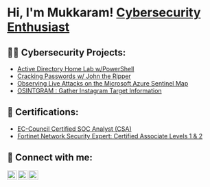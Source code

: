 <h1>Hi, I'm Mukkaram! <a href="https://www.linkedin.com/in/mukkaram-satti/">Cybersecurity Enthusiast</a>
<h2>👨‍💻 Cybersecurity Projects:</h2>


  - [Active Directory Home Lab w/PowerShell](https://systemweakness.com/active-directory-home-lab-w-powershell-2022-guide-a87311182ab2)
  - [Cracking Passwords w/ John the Ripper](https://systemweakness.com/cracking-passwords-w-john-the-ripper-11f082fe37ba)
  - [Observing Live Attacks on the Microsoft Azure Sentinel Map](https://systemweakness.com/how-to-create-a-honeypot-vm-and-observe-live-attacks-on-the-microsoft-azure-sentinel-map-660ecbdb8720)
  - [OSINTGRAM : Gather Instagram Target Information](https://systemweakness.com/osintgram-gather-instagram-target-information-step-by-step-guide-629d6f2a18a4)

  <h2> 📜 Certifications:</h2>

  - [EC-Council Certified SOC Analyst (CSA)](https://www.eccouncil.org/programs/certified-soc-analyst-csa/)
  - [Fortinet Network Security Expert: Certified Associate Levels 1 & 2](https://www.fortinet.com/training-certification)




<h2> 🤳 Connect with me:</h2>


[<img align="left" alt="MukkaramSatti | Twitter" width="22px" src="https://cdn.jsdelivr.net/npm/simple-icons@v3/icons/twitter.svg" />][twitter]
[<img align="left" alt="MukkaramSatti | LinkedIn" width="22px" src="https://cdn.jsdelivr.net/npm/simple-icons@v3/icons/linkedin.svg" />][linkedin]
[<img align="left" alt="MukkaramS | Instagram" width="22px" src="https://cdn.jsdelivr.net/npm/simple-icons@v3/icons/instagram.svg" />][instagram]

[twitter]: https://twitter.com/MukkaramSatti
[instagram]: https://www.instagram.com/mukkarams/
[linkedin]: https://www.linkedin.com/in/mukkaram-satti/

<!--
**joshmadakor1/joshmadakor1** is a ✨ _special_ ✨ repository because its `README.md` (this file) appears on your GitHub profile.

Here are some ideas to get you started:

- 🔭 I’m currently working on ...
- 🌱 I’m currently learning ...
- 👯 I’m looking to collaborate on ...
- 🤔 I’m looking for help with ...
- 💬 Ask me about ...
- 📫 How to reach me: ...
- 😄 Pronouns: ...
- ⚡ Fun fact: ...
-->
